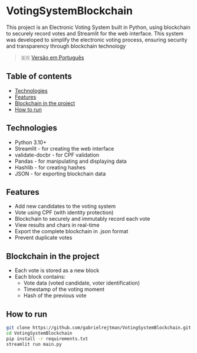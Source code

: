 # VotingSystemBlockchain

This project is an Electronic Voting System built in Python, 
using blockchain to securely record votes and Streamlit for the web interface.
This system was developed to simplify the electronic voting process,
ensuring security and transparency through blockchain technology

> 🇧🇷 [Versão em Português](./README-pt.md)

## Table of contents
- [Technologies](#technologies)
- [Features](#features)
- [Blockchain in the project](#blockchain-in-the-project)
- [How to run](#how-to-run)

## Technologies
- Python 3.10+
- Streamlit - for creating the web interface
- validate-docbr - for CPF validation
- Pandas - for manipulating and displaying data
- Hashlib - for creating hashes
- JSON - for exporting blockchain data

## Features
- Add new candidates to the voting system
- Vote using CPF (with identity protection)
- Blockchain to securely and immutably record each vote
- View results and chars in real-time
- Export the complete blockchain in .json format
- Prevent duplicate votes

## Blockchain in the project
- Each vote is stored as a new block
- Each block contains:
  - Vote data (voted candidate, voter identification)
  - Timestamp of the voting moment
  - Hash of the previous vote

## How to run
```bash
git clone https://github.com/gabrielrejtman/VotingSystemBlockchain.git
cd VotingSystemBlockchain
pip install -r requirements.txt
streamlit run main.py
